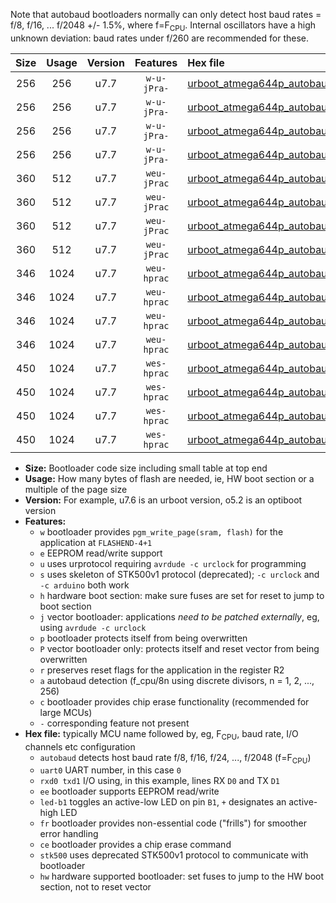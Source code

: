 Note that autobaud bootloaders normally can only detect host baud rates = f/8, f/16, ... f/2048 +/- 1.5%, where f=F<sub>CPU</sub>. Internal oscillators have a high unknown deviation: baud rates under f/260 are recommended for these.

|Size|Usage|Version|Features|Hex file|
|:-:|:-:|:-:|:-:|:--|
|256|256|u7.7|`w-u-jPra-`|[urboot_atmega644p_autobaud_uart0_rxd0_txd1_led+b0.hex](https://raw.githubusercontent.com/stefanrueger/urboot.hex/main/cores/mightycore/atmega644p/autobaud/urboot_atmega644p_autobaud_uart0_rxd0_txd1_led+b0.hex)|
|256|256|u7.7|`w-u-jPra-`|[urboot_atmega644p_autobaud_uart0_rxd0_txd1_led+b7.hex](https://raw.githubusercontent.com/stefanrueger/urboot.hex/main/cores/mightycore/atmega644p/autobaud/urboot_atmega644p_autobaud_uart0_rxd0_txd1_led+b7.hex)|
|256|256|u7.7|`w-u-jPra-`|[urboot_atmega644p_autobaud_uart1_rxd2_txd3_led+b0.hex](https://raw.githubusercontent.com/stefanrueger/urboot.hex/main/cores/mightycore/atmega644p/autobaud/urboot_atmega644p_autobaud_uart1_rxd2_txd3_led+b0.hex)|
|256|256|u7.7|`w-u-jPra-`|[urboot_atmega644p_autobaud_uart1_rxd2_txd3_led+b7.hex](https://raw.githubusercontent.com/stefanrueger/urboot.hex/main/cores/mightycore/atmega644p/autobaud/urboot_atmega644p_autobaud_uart1_rxd2_txd3_led+b7.hex)|
|360|512|u7.7|`weu-jPrac`|[urboot_atmega644p_autobaud_uart0_rxd0_txd1_ee_led+b0_fr_ce.hex](https://raw.githubusercontent.com/stefanrueger/urboot.hex/main/cores/mightycore/atmega644p/autobaud/urboot_atmega644p_autobaud_uart0_rxd0_txd1_ee_led+b0_fr_ce.hex)|
|360|512|u7.7|`weu-jPrac`|[urboot_atmega644p_autobaud_uart0_rxd0_txd1_ee_led+b7_fr_ce.hex](https://raw.githubusercontent.com/stefanrueger/urboot.hex/main/cores/mightycore/atmega644p/autobaud/urboot_atmega644p_autobaud_uart0_rxd0_txd1_ee_led+b7_fr_ce.hex)|
|360|512|u7.7|`weu-jPrac`|[urboot_atmega644p_autobaud_uart1_rxd2_txd3_ee_led+b0_fr_ce.hex](https://raw.githubusercontent.com/stefanrueger/urboot.hex/main/cores/mightycore/atmega644p/autobaud/urboot_atmega644p_autobaud_uart1_rxd2_txd3_ee_led+b0_fr_ce.hex)|
|360|512|u7.7|`weu-jPrac`|[urboot_atmega644p_autobaud_uart1_rxd2_txd3_ee_led+b7_fr_ce.hex](https://raw.githubusercontent.com/stefanrueger/urboot.hex/main/cores/mightycore/atmega644p/autobaud/urboot_atmega644p_autobaud_uart1_rxd2_txd3_ee_led+b7_fr_ce.hex)|
|346|1024|u7.7|`weu-hprac`|[urboot_atmega644p_autobaud_uart0_rxd0_txd1_ee_led+b0_fr_ce_hw.hex](https://raw.githubusercontent.com/stefanrueger/urboot.hex/main/cores/mightycore/atmega644p/autobaud/urboot_atmega644p_autobaud_uart0_rxd0_txd1_ee_led+b0_fr_ce_hw.hex)|
|346|1024|u7.7|`weu-hprac`|[urboot_atmega644p_autobaud_uart0_rxd0_txd1_ee_led+b7_fr_ce_hw.hex](https://raw.githubusercontent.com/stefanrueger/urboot.hex/main/cores/mightycore/atmega644p/autobaud/urboot_atmega644p_autobaud_uart0_rxd0_txd1_ee_led+b7_fr_ce_hw.hex)|
|346|1024|u7.7|`weu-hprac`|[urboot_atmega644p_autobaud_uart1_rxd2_txd3_ee_led+b0_fr_ce_hw.hex](https://raw.githubusercontent.com/stefanrueger/urboot.hex/main/cores/mightycore/atmega644p/autobaud/urboot_atmega644p_autobaud_uart1_rxd2_txd3_ee_led+b0_fr_ce_hw.hex)|
|346|1024|u7.7|`weu-hprac`|[urboot_atmega644p_autobaud_uart1_rxd2_txd3_ee_led+b7_fr_ce_hw.hex](https://raw.githubusercontent.com/stefanrueger/urboot.hex/main/cores/mightycore/atmega644p/autobaud/urboot_atmega644p_autobaud_uart1_rxd2_txd3_ee_led+b7_fr_ce_hw.hex)|
|450|1024|u7.7|`wes-hprac`|[urboot_atmega644p_autobaud_uart0_rxd0_txd1_ee_led+b0_fr_ce_stk500_hw.hex](https://raw.githubusercontent.com/stefanrueger/urboot.hex/main/cores/mightycore/atmega644p/autobaud/urboot_atmega644p_autobaud_uart0_rxd0_txd1_ee_led+b0_fr_ce_stk500_hw.hex)|
|450|1024|u7.7|`wes-hprac`|[urboot_atmega644p_autobaud_uart0_rxd0_txd1_ee_led+b7_fr_ce_stk500_hw.hex](https://raw.githubusercontent.com/stefanrueger/urboot.hex/main/cores/mightycore/atmega644p/autobaud/urboot_atmega644p_autobaud_uart0_rxd0_txd1_ee_led+b7_fr_ce_stk500_hw.hex)|
|450|1024|u7.7|`wes-hprac`|[urboot_atmega644p_autobaud_uart1_rxd2_txd3_ee_led+b0_fr_ce_stk500_hw.hex](https://raw.githubusercontent.com/stefanrueger/urboot.hex/main/cores/mightycore/atmega644p/autobaud/urboot_atmega644p_autobaud_uart1_rxd2_txd3_ee_led+b0_fr_ce_stk500_hw.hex)|
|450|1024|u7.7|`wes-hprac`|[urboot_atmega644p_autobaud_uart1_rxd2_txd3_ee_led+b7_fr_ce_stk500_hw.hex](https://raw.githubusercontent.com/stefanrueger/urboot.hex/main/cores/mightycore/atmega644p/autobaud/urboot_atmega644p_autobaud_uart1_rxd2_txd3_ee_led+b7_fr_ce_stk500_hw.hex)|

- **Size:** Bootloader code size including small table at top end
- **Usage:** How many bytes of flash are needed, ie, HW boot section or a multiple of the page size
- **Version:** For example, u7.6 is an urboot version, o5.2 is an optiboot version
- **Features:**
  + `w` bootloader provides `pgm_write_page(sram, flash)` for the application at `FLASHEND-4+1`
  + `e` EEPROM read/write support
  + `u` uses urprotocol requiring `avrdude -c urclock` for programming
  + `s` uses skeleton of STK500v1 protocol (deprecated); `-c urclock` and `-c arduino` both work
  + `h` hardware boot section: make sure fuses are set for reset to jump to boot section
  + `j` vector bootloader: applications *need to be patched externally*, eg, using `avrdude -c urclock`
  + `p` bootloader protects itself from being overwritten
  + `P` vector bootloader only: protects itself and reset vector from being overwritten
  + `r` preserves reset flags for the application in the register R2
  + `a` autobaud detection (f_cpu/8n using discrete divisors, n = 1, 2, ..., 256)
  + `c` bootloader provides chip erase functionality (recommended for large MCUs)
  + `-` corresponding feature not present
- **Hex file:** typically MCU name followed by, eg, F<sub>CPU</sub>, baud rate, I/O channels etc configuration
  + `autobaud` detects host baud rate f/8, f/16, f/24, ..., f/2048 (f=F<sub>CPU</sub>)
  + `uart0` UART number, in this case `0`
  + `rxd0 txd1` I/O using, in this example, lines RX `D0` and TX `D1`
  + `ee` bootloader supports EEPROM read/write
  + `led-b1` toggles an active-low LED on pin `B1`, `+` designates an active-high LED
  + `fr` bootloader provides non-essential code ("frills") for smoother error handling
  + `ce` bootloader provides a chip erase command
  + `stk500` uses deprecated STK500v1 protocol to communicate with bootloader
  + `hw` hardware supported bootloader: set fuses to jump to the HW boot section, not to reset vector
